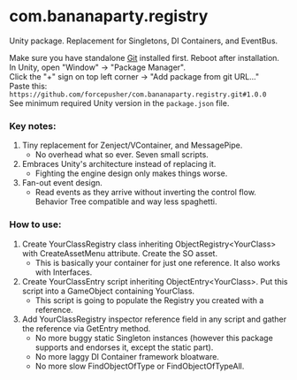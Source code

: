 # com.bananaparty.registry  
  
Unity package. Replacement for Singletons, DI Containers, and EventBus.  
  
Make sure you have standalone [Git](https://git-scm.com/downloads) installed first. Reboot after installation.  
In Unity, open "Window" -> "Package Manager".  
Click the "+" sign on top left corner -> "Add package from git URL..."  
Paste this: `https://github.com/forcepusher/com.bananaparty.registry.git#1.0.0`  
See minimum required Unity version in the `package.json` file.  
  
### Key notes:  
1. Tiny replacement for Zenject/VContainer, and MessagePipe.  
	- No overhead what so ever. Seven small scripts.  
2. Embraces Unity's architecture instead of replacing it.  
	- Fighting the engine design only makes things worse.  
3. Fan-out event design.  
	- Read events as they arrive without inverting the control flow. Behavior Tree compatible and way less spaghetti.  
  
### How to use:  
1. Create YourClassRegistry class inheriting ObjectRegistry\<YourClass\> with CreateAssetMenu attribute. Create the SO asset.  
	- This is basically your container for just one reference. It also works with Interfaces.  
2. Create YourClassEntry script inheriting ObjectEntry\<YourClass\>. Put this script into a GameObject containing YourClass.  
	- This script is going to populate the Registry you created with a reference.  
3. Add YourClassRegistry inspector reference field in any script and gather the reference via GetEntry method.  
   	- No more buggy static Singleton instances (however this package supports and endorses it, except the static part).  
   	- No more laggy DI Container framework bloatware.  
	- No more slow FindObjectOfType or FindObjectOfTypeAll.
